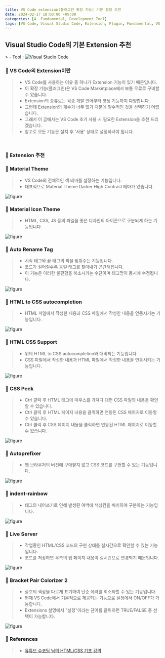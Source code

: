 ```yaml
---
title: VS Code extension(플러그인 확장 기능) 기본 설정 추천
date: 2024-02-17 18:00:00 +09:00
categories: [4. Fundamental, Development Tool]
tags: [VS Code, Visual Studio Code, Extension, Plugin, Fundamental, VS Code Extension]
---
```


<!-- 2024-02-18 글 작성 시작; 2024-02-18 페이지 호출 검토 완료 -->
<h2>Visual Studio Code의 기본 Extension 추천</h2>
> - Tool :  
<img alt="Visual Studio Code" src="https://img.shields.io/badge/-Visual_Studio_Code-007ACC?style=flat-square&logo=visual-studio-code&logoColor=white" />

<br>

### 🔔 VS Code의 Extension이란
> - VS Code를 사용하는 이유 중 하나가 Extension 기능이 있기 때문입니다.
> - 이 확장 기능(플러그인)은 VS Code Marketplace에서 보통 무료로 구비할 수 있습니다.
> - Extension의 종류로는 각종 개발 언어부터 코딩 기능까지 다양합니다.
> - 그런데 Extension의 개수가 너무 많기 때문에 필수적인 것을 선택하기 어렵습니다.
> - 그래서 이 글에서는 VS Code 초기 사용 시 필요한 Extension을 추천 드리겠습니다.
> - 참고로 모든 기능은 설치 후 '사용' 상태로 설정하셔야 됩니다.

<br>

### 🔔 Extension 추천
### 📌 Material Theme
> - VS Code의 전체적인 색 테마를 설정하는 기능입니다.
> - 대표적으로 Material Theme Darker High Contrast 테마가 있습니다.

<img src="https://github.com/Kim-src/Images/assets/150884526/d2da29b7-163c-4aec-8d39-5bf5847adb89" class="img" alt="figure">

### 📌 Material Icon Theme
> - HTML, CSS, JS 등의 파일을 좋은 디자인의 아이콘으로 구분되게 하는 기능입니다.

<img src="https://github.com/Kim-src/Images/assets/150884526/77f002f0-20dc-4468-9c28-83a2635c8c80" class="img" alt="figure">

### 📌 Auto Rename Tag
> - 시작 태그와 끝 태그의 짝을 맞춰주는 기능입니다.
> - 코드가 길어질수록 동일 태그를 찾아내기 곤란해집니다.
> - 이 기능은 이러한 불편함을 해소시키는 수단이며 태그명이 동시에 수정됩니다.

<img src="https://github.com/Kim-src/Images/assets/150884526/038cc0ce-23ca-4c36-a3f2-90308820b697" class="img" alt="figure">

### 📌 HTML to CSS autocompletion
> - HTML 파일에서 작성한 내용과 CSS 파일에서 작성한 내용을 연동시키는 기능입니다.

<img src="https://github.com/Kim-src/Images/assets/150884526/b2a9f5bb-d026-457f-b874-26b571c16443" class="img" alt="figure">

### 📌 HTML CSS Support
> - 위의 HTML to CSS autocompletion와 대비되는 기능입니다.
> - CSS 파일에서 작성한 내용과 HTML 파일에서 작성한 내용을 연동시키는 기능입니다.

<img src="https://github.com/Kim-src/Images/assets/150884526/3799e86e-54b1-4967-ab0f-16af1f0b7510" class="img" alt="figure">

### 📌 CSS Peek
> - Ctrl 클릭 후 HTML 태그에 마우스를 가져다 대면 CSS 파일의 내용을 확인할 수 있습니다.
> - Ctrl 클릭 후 HTML 페이지 내용을 클릭하면 연동된 CSS 페이지로 이동할 수 있습니다.
> - Ctrl 클릭 후 CSS 페이지 내용을 클릭하면 연동된 HTML 페이지로 이동할 수 있습니다.

<img src="https://github.com/Kim-src/Images/assets/150884526/7cf29995-c451-4b7c-a9f1-41d50834ee04" class="img" alt="figure">

### 📌 Autoprefixer
> - 웹 브라우저의 버전에 구애받지 않고 CSS 코드를 구현할 수 있는 기능입니다.

<img src="https://github.com/Kim-src/Images/assets/150884526/d3fda206-ee9a-4f2f-b4f3-ded0de074b00" class="img" alt="figure">

### 📌 indent-rainbow
> - 태그의 내어쓰기로 인해 발생된 여백에 색상칸을 배치하여 구분하는 기능입니다.

<img src="https://github.com/Kim-src/Images/assets/150884526/70088155-15ed-4228-8067-385f8c0aceed" class="img" alt="figure">

### 📌 Live Server
> - 작업중인 HTML/CSS 코드의 구현 상태를 실시간으로 확인할 수 있는 기능입니다.
> - 코드를 저장하면 우측의 웹 페이지 내용이 실시간으로 변경되기 때문입니다.

<img src="https://github.com/Kim-src/Images/assets/150884526/a32da379-21d7-48ab-b97c-1417abd80fe0" class="img" alt="figure">

### 📌 Bracket Pair Colorizer 2
> - 괄호의 색상을 다르게 표기하여 단순 에러를 최소화할 수 있는 기능입니다.
> - 현재 VS Code에서 기본적으로 제공되는 기능으로 설정에서 ON/OFF가 가능합니다.
> - Extensions 설명에서 "설정"이라는 단어를 클릭하면 TRUE/FALSE 중 선택이 가능합니다.

<img src="https://github.com/Kim-src/Images/assets/150884526/73b0d951-20b2-4ddf-947f-f7977ab2b4ae" class="img" alt="figure">

<br>

### 🎁 References
> - <a href="https://www.youtube.com/playlist?list=PL-eeIUD86IjQuP9iDbQn_1eMHlPB_qdgY">유튜브 수코딩 님의 HTML/CSS 기초 강의</a>

<br>
<br>
<br>
